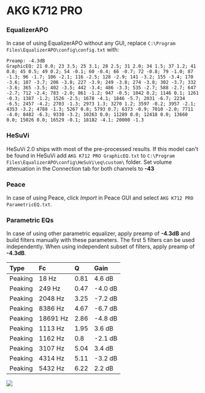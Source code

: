 # AKG K712 PRO

### EqualizerAPO
In case of using EqualizerAPO without any GUI, replace `C:\Program Files\EqualizerAPO\config\config.txt`
with:
```
Preamp: -4.3dB
GraphicEQ: 21 0.0; 23 3.5; 25 3.1; 28 2.5; 31 2.0; 34 1.5; 37 1.2; 41 0.8; 45 0.5; 49 0.2; 54 -0.1; 60 -0.4; 66 -0.7; 72 -0.8; 79 -1.0; 87 -1.3; 96 -1.7; 106 -2.1; 116 -2.5; 128 -2.9; 141 -3.2; 155 -3.4; 170 -3.6; 187 -3.7; 206 -3.8; 227 -3.9; 249 -3.8; 274 -3.8; 302 -3.7; 332 -3.6; 365 -3.5; 402 -3.5; 442 -3.4; 486 -3.3; 535 -2.7; 588 -2.7; 647 -2.7; 712 -2.4; 783 -2.0; 861 -1.2; 947 -0.5; 1042 0.2; 1146 0.1; 1261 -0.3; 1387 -1.2; 1526 -2.5; 1678 -4.1; 1846 -5.7; 2031 -6.7; 2234 -6.5; 2457 -4.2; 2703 -1.3; 2973 1.3; 3270 1.2; 3597 -0.2; 3957 -2.1; 4353 -3.2; 4788 -1.3; 5267 0.8; 5793 0.7; 6373 -0.9; 7010 -2.0; 7711 -4.0; 8482 -6.3; 9330 -3.2; 10263 0.0; 11289 0.0; 12418 0.0; 13660 0.0; 15026 0.0; 16529 -0.1; 18182 -4.1; 20000 -1.3
```

### HeSuVi
HeSuVi 2.0 ships with most of the pre-processed results. If this model can't be found in HeSuVi add
`AKG K712 PRO GraphicEQ.txt` to `C:\Program Files\EqualizerAPO\config\HeSuVi\eq\custom\` folder.
Set volume attenuation in the Connection tab for both channels to **-43**

### Peace
In case of using Peace, click *Import* in Peace GUI and select `AKG K712 PRO ParametricEQ.txt`.

### Parametric EQs
In case of using other parametric equalizer, apply preamp of **-4.3dB** and build filters manually
with these parameters. The first 5 filters can be used independently.
When using independent subset of filters, apply preamp of **-4.3dB**.

| Type    | Fc       |    Q | Gain    |
|:--------|:---------|:-----|:--------|
| Peaking | 18 Hz    | 0.81 | 4.6 dB  |
| Peaking | 249 Hz   | 0.47 | -4.0 dB |
| Peaking | 2048 Hz  | 3.25 | -7.2 dB |
| Peaking | 8386 Hz  | 4.67 | -6.7 dB |
| Peaking | 18691 Hz | 2.86 | -4.8 dB |
| Peaking | 1113 Hz  | 1.95 | 3.6 dB  |
| Peaking | 1162 Hz  | 0.8  | -2.1 dB |
| Peaking | 3107 Hz  | 5.04 | 3.4 dB  |
| Peaking | 4314 Hz  | 5.11 | -3.2 dB |
| Peaking | 5432 Hz  | 6.22 | 2.2 dB  |

![](https://raw.githubusercontent.com/jaakkopasanen/AutoEq/master/results/rtings/sbaf-serious/AKG%20K712%20PRO/AKG%20K712%20PRO.png)